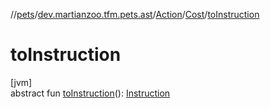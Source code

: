 //[pets](../../../../index.md)/[dev.martianzoo.tfm.pets.ast](../../index.md)/[Action](../index.md)/[Cost](index.md)/[toInstruction](to-instruction.md)

# toInstruction

[jvm]\
abstract fun [toInstruction](to-instruction.md)(): [Instruction](../../-instruction/index.md)
